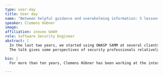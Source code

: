 ```yaml
---
type: user-day
title: User day
name: "Between helpful guidance and overwhelming information: 5 lessons learned when kickstarting security with SAMM"
speaker: Clemens Hübner
image: 
affiliation: inovex GmbH
role: Software Security Engineer
abstract: |
  In the last two years, we started using OWASP SAMM at several clients with multiple teams. In this talk, we will report our experiences with the framework from the perspektive of different teams with various maturity. We will discuss the guidance SAMM offers, the biggest issues when ramping up a new organization and things we do different today than we did some years ago. 
  The talk gives some perspectives of security professionals relatively new to SAMM and hopefully will contribute to some discussions afterwards.

bio: |
  For more than ten years, Clemens Hübner has been working at the interface between software and security. After roles as a software developer and in penetration testing, he joined inovex in 2018 as a software security engineer. Today, he supports development projects at the conception and implementation level, trains colleagues, and advises on DevSecOps. 

---
```

